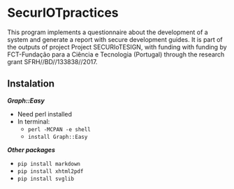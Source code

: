 # SecurIOTpractices

This program implements a questionnaire about the development of a system and generate a report with secure development guides.
It is part of the outputs of project Project SECURIoTESIGN, with funding with funding by FCT-Fundação para a Ciência e Tecnologia (Portugal) through the research grant SFRH//BD//133838//2017.


## Instalation

***Graph::Easy***
* Need perl installed
* In terminal:
  * `perl -MCPAN -e shell`
  * `install Graph::Easy`

***Other packages***
* `pip install markdown`
* `pip install xhtml2pdf`
* `pip install svglib`
